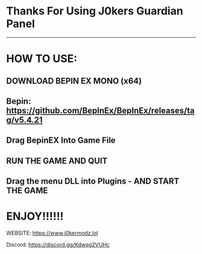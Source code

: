 # Thanks For Using J0kers Guardian Panel
---------------------------
# HOW TO USE:
               
DOWNLOAD BEPIN EX MONO (x64)
---------------------------
Bepin:
https://github.com/BepInEx/BepInEx/releases/tag/v5.4.21
---------------------------
Drag BepinEX Into Game File
---------------------------
RUN THE GAME AND QUIT
------------
Drag the menu DLL into Plugins - AND START THE GAME
------------

# ENJOY!!!!!!
   
                                                                                                      
WEBSITE: https://www.j0kermodz.lol

Discord: https://discord.gg/Kdwqg2VUHc
